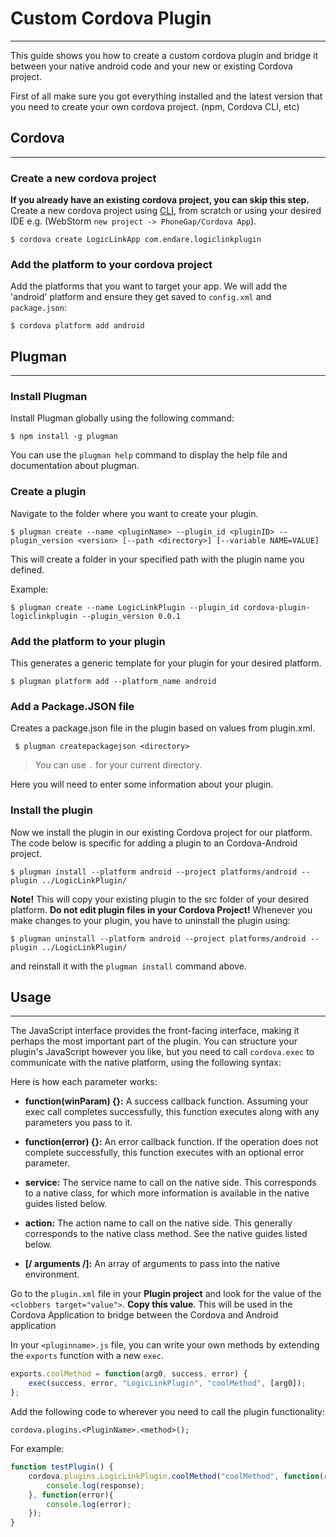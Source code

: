 # Custom Cordova Plugin
---
This guide shows you how to create a custom cordova plugin and bridge it between your native android code and your new or existing Cordova project.

First of all make sure you got everything installed and the latest version that you need to create your own cordova project. (npm, Cordova CLI, etc)

## Cordova
---
### Create a new cordova project

**If you already have an existing cordova project, you can skip this step.**
Create a new cordova project using [CLI](https://cordova.apache.org/docs/en/latest/guide/cli/), from scratch or using your desired IDE e.g. (WebStorm ```new project -> PhoneGap/Cordova App```).

```
$ cordova create LogicLinkApp com.endare.logiclinkplugin
```

### Add the platform to your cordova project

Add the platforms that you want to target your app. We will add the 'android' platform and ensure they get saved to ```config.xml``` and ```package.json```:

```
$ cordova platform add android
```

## Plugman
---
### Install Plugman

Install Plugman globally using the following command:
```
$ npm install -g plugman
```

You can use the ```plugman help``` command to display the help file and documentation about plugman.

### Create a plugin
Navigate to the folder where you want to create your plugin.

```
$ plugman create --name <pluginName> --plugin_id <pluginID> --plugin_version <version> [--path <directory>] [--variable NAME=VALUE]
```

This will create a folder in your specified path with the plugin name you defined.

Example:
```
$ plugman create --name LogicLinkPlugin --plugin_id cordova-plugin-logiclinkplugin --plugin_version 0.0.1
```

### Add the platform to your plugin

This generates a generic template for your plugin for your desired platform.
```
$ plugman platform add --platform_name android
```

### Add a Package.JSON file

Creates a package.json file in the plugin based on values from plugin.xml.

```
 $ plugman createpackagejson <directory>
```

> You can use ```.``` for your current directory.

Here you will need to enter some information about your plugin.

### Install the plugin

Now we install the plugin in our existing Cordova project for our platform.
The code below is specific for adding a plugin to an Cordova-Android project.
```
$ plugman install --platform android --project platforms/android --plugin ../LogicLinkPlugin/
```

**Note!**
This will copy your existing plugin to the src folder of your desired platform.
**Do not edit plugin files in your Cordova Project!**
Whenever you make changes to your plugin, you have to uninstall the plugin using:

```
$ plugman uninstall --platform android --project platforms/android --plugin ../LogicLinkPlugin/
```

and reinstall it with the ```plugman install``` command above.

## Usage
---

The JavaScript interface provides the front-facing interface, making it perhaps the most important part of the plugin. You can structure your plugin's JavaScript however you like, but you need to call ```cordova.exec``` to communicate with the native platform, using the following syntax:

Here is how each parameter works:

 * **function(winParam) {}:** A success callback function. Assuming your exec call completes successfully, this function executes along with any parameters you pass to it.

 * **function(error) {}:** An error callback function. If the operation does not complete successfully, this function executes with an optional error parameter.

 * **service:** The service name to call on the native side. This corresponds to a native class, for which more information is available in the native guides listed below.

 * **action:** The action name to call on the native side. This generally corresponds to the native class method. See the native guides listed below.

 * **[/ arguments /]:** An array of arguments to pass into the native environment.

Go to the ```plugin.xml``` file in your **Plugin project** and look for the value of the ```<clobbers target="value">```. **Copy this value**. This will be used in the Cordova Application to bridge between the Cordova and Android application

In your ```<pluginname>.js``` file, you can write your own methods by extending the ```exports``` function with a new ```exec```.

```js
exports.coolMethod = function(arg0, success, error) {
    exec(success, error, "LogicLinkPlugin", "coolMethod", [arg0]);
};
```
Add the following code to wherever you need to call the plugin functionality:

```
cordova.plugins.<PluginName>.<method>();
```

For example:

```js
function testPlugin() {
    cordova.plugins.LogicLinkPlugin.coolMethod("coolMethod", function(response){
        console.log(response);
    }, function(error){
        console.log(error);
    });
}
```



